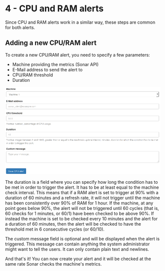 4 - CPU and RAM alerts
======================

Since CPU and RAM alerts work in a similar way, these steps are common for both alerts.

## Adding a new CPU/RAM alert

To create a new CPU/RAM alert, you need to specify a few parameters:
- Machine providing the metrics (Sonar API)
- E-Mail address to send the alert to
- CPU/RAM threshold
- Duration

![New CPU Alert](img/new_cpu_alert.png)

The duration is a field where you can specify how long the condition has to be met in order to trigger the alert. It has to be at least equal to the machine check interval. This means that if a RAM alert is set to trigger at 90% with a duration of 60 minutes and a refresh rate, it will not trigger until the machine has been consistently over 90% of RAM for 1 hour. If the machine, at any point goes below 90%, the alert will not be triggered until 60 cycles (that is, 60 checks for 1 minutes, or 60/1) have been checked to be above 90%. If instead the machine is set to be checked every 10 minutes and the alert for a duration of 60 minutes, then the alert will be checked to have the threshold met in 6 consecutive cycles (or 60/10).

The custom message field is optional and will be displayed when the alert is triggered. This message can contain anything the system administrator might want to tell the users. It can only contain plain text and newlines.

And that's it! You can now create your alert and it will be checked at the same rate Sonar checks the machine's metrics.